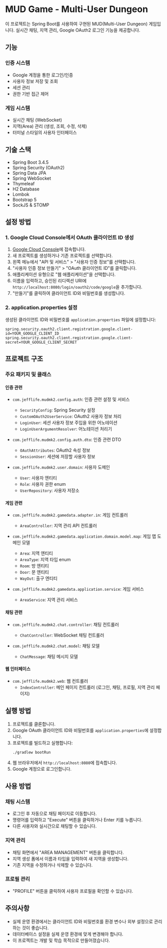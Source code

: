 # MUD Game - Multi-User Dungeon

이 프로젝트는 Spring Boot를 사용하여 구현된 MUD(Multi-User Dungeon) 게임입니다. 실시간 채팅, 지역 관리, Google OAuth2 로그인 기능을 제공합니다.

## 기능

### 인증 시스템
- Google 계정을 통한 로그인/인증
- 사용자 정보 저장 및 조회
- 세션 관리
- 권한 기반 접근 제어

### 게임 시스템
- 실시간 채팅 (WebSocket)
- 지역(Area) 관리 (생성, 조회, 수정, 삭제)
- 터미널 스타일의 사용자 인터페이스

## 기술 스택

- Spring Boot 3.4.5
- Spring Security (OAuth2)
- Spring Data JPA
- Spring WebSocket
- Thymeleaf
- H2 Database
- Lombok
- Bootstrap 5
- SockJS & STOMP

## 설정 방법

### 1. Google Cloud Console에서 OAuth 클라이언트 ID 생성

1. [Google Cloud Console](https://console.cloud.google.com/)에 접속합니다.
2. 새 프로젝트를 생성하거나 기존 프로젝트를 선택합니다.
3. 왼쪽 메뉴에서 "API 및 서비스" > "사용자 인증 정보"를 선택합니다.
4. "사용자 인증 정보 만들기" > "OAuth 클라이언트 ID"를 클릭합니다.
5. 애플리케이션 유형으로 "웹 애플리케이션"을 선택합니다.
6. 이름을 입력하고, 승인된 리디렉션 URI에 `http://localhost:8080/login/oauth2/code/google`을 추가합니다.
7. "만들기"를 클릭하여 클라이언트 ID와 비밀번호를 생성합니다.

### 2. application.properties 설정

생성된 클라이언트 ID와 비밀번호를 `application.properties` 파일에 설정합니다:

```properties
spring.security.oauth2.client.registration.google.client-id=YOUR_GOOGLE_CLIENT_ID
spring.security.oauth2.client.registration.google.client-secret=YOUR_GOOGLE_CLIENT_SECRET
```

## 프로젝트 구조

### 주요 패키지 및 클래스

#### 인증 관련
- `com.jefflife.mudmk2.config.auth`: 인증 관련 설정 및 서비스
  - `SecurityConfig`: Spring Security 설정
  - `CustomOAuth2UserService`: OAuth2 사용자 정보 처리
  - `LoginUser`: 세션 사용자 정보 주입을 위한 어노테이션
  - `LoginUserArgumentResolver`: 어노테이션 처리기

- `com.jefflife.mudmk2.config.auth.dto`: 인증 관련 DTO
  - `OAuthAttributes`: OAuth2 속성 정보
  - `SessionUser`: 세션에 저장할 사용자 정보

- `com.jefflife.mudmk2.user.domain`: 사용자 도메인
  - `User`: 사용자 엔티티
  - `Role`: 사용자 권한 enum
  - `UserRepository`: 사용자 저장소

#### 게임 관련
- `com.jefflife.mudmk2.gamedata.adapter.in`: 게임 컨트롤러
  - `AreaController`: 지역 관리 API 컨트롤러

- `com.jefflife.mudmk2.gamedata.application.domain.model.map`: 게임 맵 도메인 모델
  - `Area`: 지역 엔티티
  - `AreaType`: 지역 타입 enum
  - `Room`: 방 엔티티
  - `Door`: 문 엔티티
  - `WayOut`: 출구 엔티티

- `com.jefflife.mudmk2.gamedata.application.service`: 게임 서비스
  - `AreaService`: 지역 관리 서비스

#### 채팅 관련
- `com.jefflife.mudmk2.chat.controller`: 채팅 컨트롤러
  - `ChatController`: WebSocket 채팅 컨트롤러

- `com.jefflife.mudmk2.chat.model`: 채팅 모델
  - `ChatMessage`: 채팅 메시지 모델

#### 웹 인터페이스
- `com.jefflife.mudmk2.web`: 웹 컨트롤러
  - `IndexController`: 메인 페이지 컨트롤러 (로그인, 채팅, 프로필, 지역 관리 페이지)

## 실행 방법

1. 프로젝트를 클론합니다.
2. Google OAuth 클라이언트 ID와 비밀번호를 `application.properties`에 설정합니다.
3. 프로젝트를 빌드하고 실행합니다:
   ```bash
   ./gradlew bootRun
   ```
4. 웹 브라우저에서 `http://localhost:8080`에 접속합니다.
5. Google 계정으로 로그인합니다.

## 사용 방법

### 채팅 시스템
- 로그인 후 자동으로 채팅 페이지로 이동합니다.
- 명령어를 입력하고 "Execute" 버튼을 클릭하거나 Enter 키를 누릅니다.
- 다른 사용자와 실시간으로 채팅할 수 있습니다.

### 지역 관리
- 채팅 화면에서 "AREA MANAGEMENT" 버튼을 클릭합니다.
- 지역 생성 폼에서 이름과 타입을 입력하여 새 지역을 생성합니다.
- 기존 지역을 수정하거나 삭제할 수 있습니다.

### 프로필 관리
- "PROFILE" 버튼을 클릭하여 사용자 프로필을 확인할 수 있습니다.

## 주의사항

- 실제 운영 환경에서는 클라이언트 ID와 비밀번호를 환경 변수나 외부 설정으로 관리하는 것이 좋습니다.
- 데이터베이스 설정을 실제 운영 환경에 맞게 변경해야 합니다.
- 이 프로젝트는 개발 및 학습 목적으로 만들어졌습니다.
